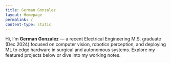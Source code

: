 ```yaml
---
title: German Gonzalez
layout: Homepage
permalink: /
content-type: static
---
```


Hi, I’m **German Gonzalez** — a recent Electrical Engineering M.S. graduate (Dec 2024) focused on computer vision, robotics perception, and deploying ML to edge hardware in surgical and autonomous systems. Explore my featured projects below or dive into my working notes.
